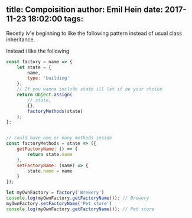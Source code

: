 title: Compoisition
author: Emil Hein
date: 2017-11-23 18:02:00
tags:
---
Recetly iv'e beginning to like the following pattern instead of usual class inheritance.

Instead i like the following

``` js
const factory = name => {
    let state = {
        name,
        type: 'building'
    };
    // If you wanna include state ill let it be your choice
    return Object.assign(
        // state,
        {},
        factoryMethods(state)
    );
};


// could have one or many methods inside
const factoryMethods = state => ({
    getFactoryName: () => {
        return state.name
    },
    setFactoryName: (name) => {
        state.name = name
    }
});

let myOwnFactory = factory('Brewery')
console.log(myOwnFactory.getFactoryName()); // Brewery
myOwnFactory.setFactoryName('Pet store')
console.log(myOwnFactory.getFactoryName()); // Pet store
```
